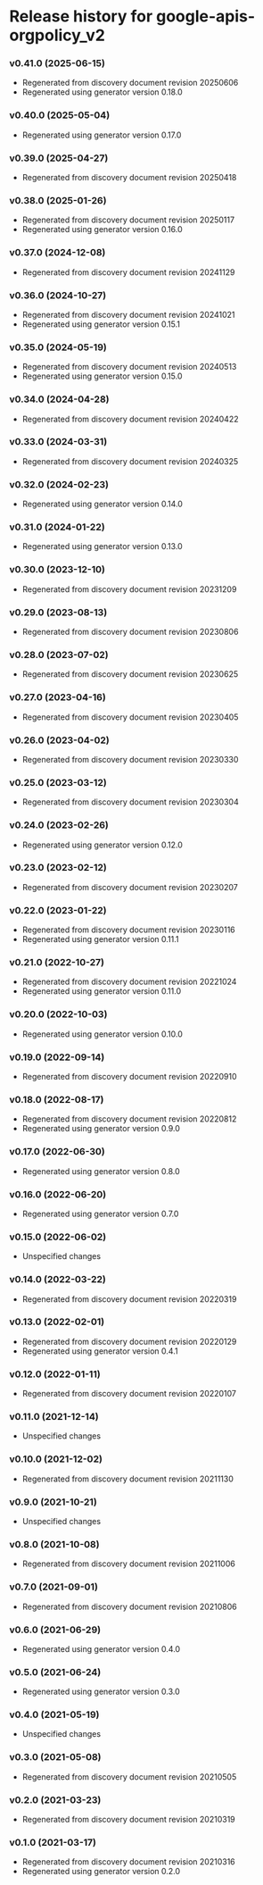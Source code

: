 # Release history for google-apis-orgpolicy_v2

### v0.41.0 (2025-06-15)

* Regenerated from discovery document revision 20250606
* Regenerated using generator version 0.18.0

### v0.40.0 (2025-05-04)

* Regenerated using generator version 0.17.0

### v0.39.0 (2025-04-27)

* Regenerated from discovery document revision 20250418

### v0.38.0 (2025-01-26)

* Regenerated from discovery document revision 20250117
* Regenerated using generator version 0.16.0

### v0.37.0 (2024-12-08)

* Regenerated from discovery document revision 20241129

### v0.36.0 (2024-10-27)

* Regenerated from discovery document revision 20241021
* Regenerated using generator version 0.15.1

### v0.35.0 (2024-05-19)

* Regenerated from discovery document revision 20240513
* Regenerated using generator version 0.15.0

### v0.34.0 (2024-04-28)

* Regenerated from discovery document revision 20240422

### v0.33.0 (2024-03-31)

* Regenerated from discovery document revision 20240325

### v0.32.0 (2024-02-23)

* Regenerated using generator version 0.14.0

### v0.31.0 (2024-01-22)

* Regenerated using generator version 0.13.0

### v0.30.0 (2023-12-10)

* Regenerated from discovery document revision 20231209

### v0.29.0 (2023-08-13)

* Regenerated from discovery document revision 20230806

### v0.28.0 (2023-07-02)

* Regenerated from discovery document revision 20230625

### v0.27.0 (2023-04-16)

* Regenerated from discovery document revision 20230405

### v0.26.0 (2023-04-02)

* Regenerated from discovery document revision 20230330

### v0.25.0 (2023-03-12)

* Regenerated from discovery document revision 20230304

### v0.24.0 (2023-02-26)

* Regenerated using generator version 0.12.0

### v0.23.0 (2023-02-12)

* Regenerated from discovery document revision 20230207

### v0.22.0 (2023-01-22)

* Regenerated from discovery document revision 20230116
* Regenerated using generator version 0.11.1

### v0.21.0 (2022-10-27)

* Regenerated from discovery document revision 20221024
* Regenerated using generator version 0.11.0

### v0.20.0 (2022-10-03)

* Regenerated using generator version 0.10.0

### v0.19.0 (2022-09-14)

* Regenerated from discovery document revision 20220910

### v0.18.0 (2022-08-17)

* Regenerated from discovery document revision 20220812
* Regenerated using generator version 0.9.0

### v0.17.0 (2022-06-30)

* Regenerated using generator version 0.8.0

### v0.16.0 (2022-06-20)

* Regenerated using generator version 0.7.0

### v0.15.0 (2022-06-02)

* Unspecified changes

### v0.14.0 (2022-03-22)

* Regenerated from discovery document revision 20220319

### v0.13.0 (2022-02-01)

* Regenerated from discovery document revision 20220129
* Regenerated using generator version 0.4.1

### v0.12.0 (2022-01-11)

* Regenerated from discovery document revision 20220107

### v0.11.0 (2021-12-14)

* Unspecified changes

### v0.10.0 (2021-12-02)

* Regenerated from discovery document revision 20211130

### v0.9.0 (2021-10-21)

* Unspecified changes

### v0.8.0 (2021-10-08)

* Regenerated from discovery document revision 20211006

### v0.7.0 (2021-09-01)

* Regenerated from discovery document revision 20210806

### v0.6.0 (2021-06-29)

* Regenerated using generator version 0.4.0

### v0.5.0 (2021-06-24)

* Regenerated using generator version 0.3.0

### v0.4.0 (2021-05-19)

* Unspecified changes

### v0.3.0 (2021-05-08)

* Regenerated from discovery document revision 20210505

### v0.2.0 (2021-03-23)

* Regenerated from discovery document revision 20210319

### v0.1.0 (2021-03-17)

* Regenerated from discovery document revision 20210316
* Regenerated using generator version 0.2.0


